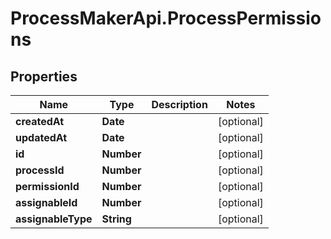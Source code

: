 # ProcessMakerApi.ProcessPermissions

## Properties

Name | Type | Description | Notes
------------ | ------------- | ------------- | -------------
**createdAt** | **Date** |  | [optional] 
**updatedAt** | **Date** |  | [optional] 
**id** | **Number** |  | [optional] 
**processId** | **Number** |  | [optional] 
**permissionId** | **Number** |  | [optional] 
**assignableId** | **Number** |  | [optional] 
**assignableType** | **String** |  | [optional] 


